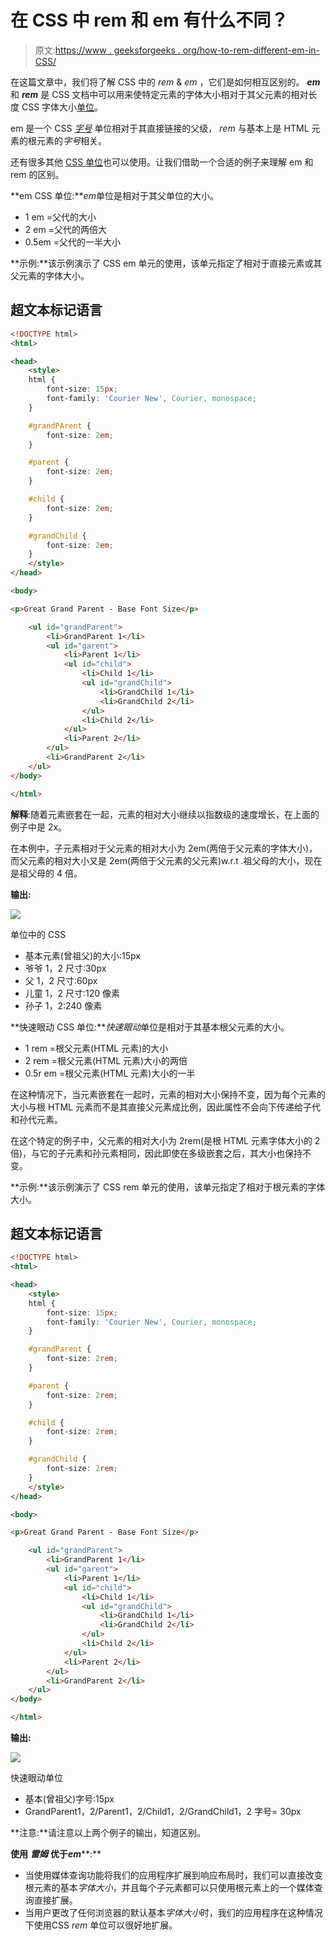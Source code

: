 # 在 CSS 中 rem 和 em 有什么不同？

> 原文:[https://www . geeksforgeeks . org/how-to-rem-different-em-in-CSS/](https://www.geeksforgeeks.org/how-does-rem-differ-from-em-in-css/)

在这篇文章中，我们将了解 CSS 中的 *rem* & *em* ，它们是如何相互区别的。 ***em*** 和 ***rem*** 是 CSS 文档中可以用来使特定元素的字体大小相对于其父元素的相对长度 CSS 字体大小[单位](https://www.geeksforgeeks.org/css-units/)。

em 是一个 CSS [*字号*](https://www.geeksforgeeks.org/css-font-size-property/) 单位相对于其直接链接的父级， *rem* 与基本上是 HTML 元素的根元素的*字号*相关。

还有很多其他 [CSS 单位](https://www.geeksforgeeks.org/)也可以使用。让我们借助一个合适的例子来理解 em 和 rem 的区别。

**em CSS 单位:***em*单位是相对于其父单位的大小。

*   1 em =父代的大小
*   2 em =父代的两倍大
*   0.5em =父代的一半大小

**示例:**该示例演示了 CSS em 单元的使用，该单元指定了相对于直接元素或其父元素的字体大小。

## 超文本标记语言

```html
<!DOCTYPE html>
<html>

<head>
    <style>
    html {
        font-size: 15px;
        font-family: 'Courier New', Courier, monospace;
    }

    #grandPArent {
        font-size: 2em;
    }

    #parent {
        font-size: 2em;
    }

    #child {
        font-size: 2em;
    }

    #grandChild {
        font-size: 2em;
    }
    </style>
</head>

<body>

<p>Great Grand Parent - Base Font Size</p>

    <ul id="grandParent">
        <li>GrandParent 1</li>
        <ul id="garent">
            <li>Parent 1</li>
            <ul id="child">
                <li>Child 1</li>
                <ul id="grandChild">
                    <li>GrandChild 1</li>
                    <li>GrandChild 2</li>
                </ul>
                <li>Child 2</li>
            </ul>
            <li>Parent 2</li>
        </ul>
        <li>GrandParent 2</li>
    </ul>
</body>

</html>
```

**解释**:随着元素嵌套在一起，元素的相对大小继续以指数级的速度增长，在上面的例子中是 2x。

在本例中，子元素相对于父元素的相对大小为 2em(两倍于父元素的字体大小)，而父元素的相对大小又是 2em(两倍于父元素的父元素)w.r.t .祖父母的大小，现在是祖父母的 4 倍。

**输出:**

![](img/638c0b0474d3f50c16c7af39bd3c8ff9.png)

单位中的 CSS

*   基本元素(曾祖父)的大小:15px
*   爷爷 1，2 尺寸:30px
*   父 1，2 尺寸:60px
*   儿童 1，2 尺寸:120 像素
*   孙子 1，2:240 像素

**快速眼动 CSS 单位:***快速眼动*单位是相对于其基本根父元素的大小。

*   1 rem =根父元素(HTML 元素)的大小
*   2 rem =根父元素(HTML 元素)大小的两倍
*   0.5r em =根父元素(HTML 元素)大小的一半

在这种情况下，当元素嵌套在一起时，元素的相对大小保持不变，因为每个元素的大小与根 HTML 元素而不是其直接父元素成比例，因此属性不会向下传递给子代和孙代元素。

在这个特定的例子中，父元素的相对大小为 2rem(是根 HTML 元素字体大小的 2 倍)，与它的子元素和孙元素相同，因此即使在多级嵌套之后，其大小也保持不变。

**示例:**该示例演示了 CSS rem 单元的使用，该单元指定了相对于根元素的字体大小。

## 超文本标记语言

```html
<!DOCTYPE html>
<html>

<head>
    <style>
    html {
        font-size: 15px;
        font-family: 'Courier New', Courier, monospace;
    }

    #grandParent {
        font-size: 2rem;
    }

    #parent {
        font-size: 2rem;
    }

    #child {
        font-size: 2rem;
    }

    #grandChild {
        font-size: 2rem;
    }
    </style>
</head>

<body>

<p>Great Grand Parent - Base Font Size</p>

    <ul id="grandParent">
        <li>GrandParent 1</li>
        <ul id="garent">
            <li>Parent 1</li>
            <ul id="child">
                <li>Child 1</li>
                <ul id="grandChild">
                    <li>GrandChild 1</li>
                    <li>GrandChild 2</li>
                </ul>
                <li>Child 2</li>
            </ul>
            <li>Parent 2</li>
        </ul>
        <li>GrandParent 2</li>
    </ul>
</body>

</html>
```

**输出:**

![](img/bd83659074f89a169333cfda29b563a5.png)

快速眼动单位

*   基本(曾祖父)字号:15px
*   GrandParent1，2/Parent1，2/Child1，2/GrandChild1，2 字号= 30px

**注意:**请注意以上两个例子的输出，知道区别。

**使用** ***雷姆*** **优于*****em*****:**

*   当使用媒体查询功能将我们的应用程序扩展到响应布局时，我们可以直接改变根元素的基本*字体大小*，并且每个子元素都可以只使用根元素上的一个媒体查询直接扩展。
*   当用户更改了任何浏览器的默认基本*字体大小*时，我们的应用程序在这种情况下使用CSS *rem* 单位可以很好地扩展。